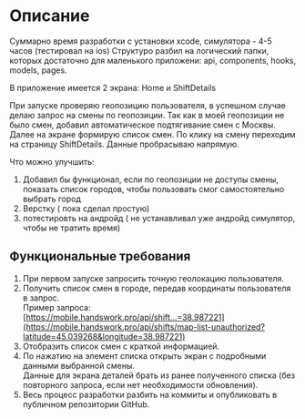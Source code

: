 # Описание

Суммарно время разработки с установки xcode, симулятора - 4-5 часов (тестировал на ios)
Структуро разбил на логический папки, которых достаточно для маленького приложени: api, components, hooks, models, pages.

В приложение имеется 2 экрана: Home и ShiftDetails

При запуске проверяю геопозицию пользователя, в успешном случае делаю запрос на смены по геопозиции.
Так как в моей геопозиции не было смен, добавил автоматическое подтягивание смен с Москвы.
Далее на экране формирую список смен.
По клику на смену переходим на страницу ShiftDetails. Данные пробрасываю напрямую.

Что можно улучшить:

1. Добавил бы функционал, если по геопозиции не доступы смены, показать список городов, чтобы пользовать смог самостоятельно выбрать город
2. Верстку ( пока сделал простую)
3. потестировть на андройд ( не устанавливал уже андройд симулятор, чтобы не тратить время)

## Функциональные требования

1. При первом запуске запросить точную геолокацию пользователя.
2. Получить список смен в городе, передав координаты пользователя в запрос.  
   Пример запроса:  
   [https://mobile.handswork.pro/api/shift...=38.987221](https://mobile.handswork.pro/api/shifts/map-list-unauthorized?latitude=45.039268&longitude=38.987221)
3. Отобразить список смен с краткой информацией.
4. По нажатию на элемент списка открыть экран с подробными данными выбранной смены.  
   Данные для экрана деталей брать из ранее полученного списка (без повторного запроса, если нет необходимости обновления).
5. Весь процесс разработки разбить на коммиты и опубликовать в публичном репозитории GitHub.
